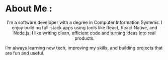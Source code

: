 <h1 align="left">About Me : </h1>

<p align="center">
I'm a software developer with a degree in Computer Information Systems. I enjoy building full-stack apps using tools like React, React Native, and Node.js. I like writing clean, efficient code and turning ideas into real products.

I’m always learning new tech, improving my skills, and building projects that are fun and useful. 
</p>


